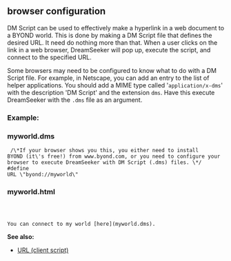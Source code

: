 ## browser configuration


DM Script can be used to effectively make a hyperlink in a web
document to a BYOND world. This is done by making a DM Script file that
defines the desired URL. It need do nothing more than that. When a user
clicks on the link in a web browser, DreamSeeker will pop up, execute
the script, and connect to the specified URL. 

Some browsers may
need to be configured to know what to do with a DM Script file. For
example, in Netscape, you can add an entry to the list of helper
applications. You should add a MIME type called \'`application/x-dms`\'
with the description \'DM Script\' and the extension `dms`. Have this
execute DreamSeeker with the `.dms` file as an argument.
### Example:
### myworld.dms

```
 /\*If your browser shows you this, you either need to install
BYOND (it\'s free!) from www.byond.com, or you need to configure your
browser to execute DreamSeeker with DM Script (.dms) files. \*/ #define
URL \"byond://myworld\" 
```

### myworld.html

```



You can connect to my world [here](myworld.dms).

```


**See also:**
+   [URL (client script)](/ref/client/var/script/URL.md) 